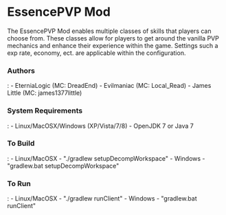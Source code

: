 <h1>EssencePVP Mod</h1>

  The EssencePVP Mod enables multiple classes of skills  that players can choose from. These classes allow for players to get around the vanilla PVP mechanics and enhance their experience within the game. Settings such a exp rate, economy, ect. are applicable within the configuration.

<h3>Authors</h3>:
- EterniaLogic (MC: DreadEnd)
- Evilmaniac (MC: Local_Read)
- James Little (MC: james1377little)

<h3>System Requirements</h3>:
- Linux/MacOSX/Windows (XP/Vista/7/8)
- OpenJDK 7 or Java 7


<h3>To Build</h3>:
- Linux/MacOSX - "./gradlew setupDecompWorkspace"
- Windows - "gradlew.bat setupDecompWorkspace"

<h3>To Run</h3>:
- Linux/MacOSX - "./gradlew runClient" 
- Windows - "gradlew.bat runClient"
